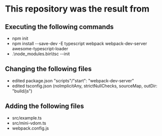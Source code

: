 # This repository was the result from

## Executing the following commands
- npm init
- npm install --save-dev -E typescript webpack webpack-dev-server awesome-typescript-loader
- .\node_modules\.bin\tsc --init

## Changing the following files
- edited package.json "scripts"/"start": "webpack-dev-server"
- edited tsconfig.json (noImplicitAny, strictNullChecks, sourceMap, outDir: "build/js")

## Adding the following files
- src/example.ts
- src/mini-vdom.ts
- webpack.config.js
